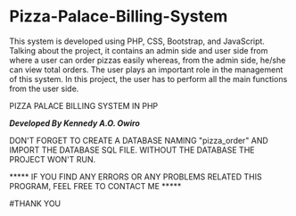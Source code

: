 # Pizza-Palace-Billing-System
This system is developed using PHP, CSS, Bootstrap, and JavaScript. Talking about the project, it contains an admin side and user side from where a user can order pizzas easily whereas, from the admin side, he/she can view total orders. The user plays an important role in the management of this system. In this project, the user has to perform all the main functions from the user side.  

PIZZA PALACE BILLING SYSTEM IN PHP


***Developed By Kennedy A.O. Owiro***

DON'T FORGET TO CREATE A DATABASE NAMING "pizza_order" AND IMPORT THE DATABASE SQL FILE.
WITHOUT THE DATABASE THE PROJECT WON'T RUN.

***** IF YOU FIND ANY ERRORS OR ANY PROBLEMS RELATED THIS PROGRAM, FEEL FREE TO CONTACT ME ***** 


#THANK YOU
